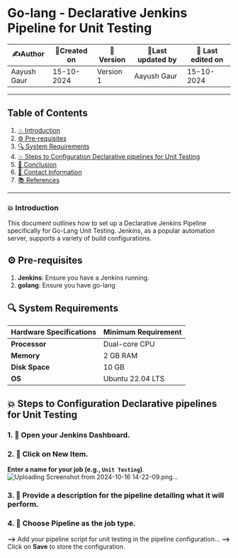 # Go-lang - Declarative Jenkins Pipeline for Unit Testing 


| ✍️Author      | 📅Created on  |📌 Version    | 📝Last updated by |📅 Last edited on |
|-------------|-------------|------------|-----------------|----------------|
| Aayush Gaur| 15-10-2024  | Version 1  | Aayush Gaur    | 15-10-2024   |

---
## Table of Contents
1. [💥 Introduction](#-introduction)
2. [⚙ Pre-requisites](#-pre-requisites)
3. [🔍 System Requirements](#-system-requirements)
4. [💥 Steps to Configuration Declarative pipelines for Unit Testing](#-steps-to-configuration-declarative-pipelines-for-unit-testing)
5. [📛 Conclusion](#-conclusion)
6. [📧 Contact Information](#-contact-information)
7. [📚 References](#-references)

---
### 💥 Introduction
This document outlines how to set up a Declarative Jenkins Pipeline specifically for Go-Lang Unit Testing. Jenkins, as a popular automation server, supports a variety of build configurations.


## ⚙ Pre-requisites
1. **Jenkins**: Ensure you have a Jenkins running.
2. **golang**: Ensure you have go-lang 

## 🔍 System Requirements
| Hardware Specifications | Minimum Requirement  |
|-------------------|---------------------------|
| **Processor**     | Dual-core CPU             | 
| **Memory**        | 2 GB RAM                  | 
| **Disk Space**    | 10 GB                      | 
| **OS**            |Ubuntu 22.04 LTS           |

## 💥 Steps to Configuration Declarative pipelines for Unit Testing

### 1. 🚀 Open your Jenkins Dashboard.

### 2. 🚀 Click on **New Item**. 
 **Enter a name for your job (e.g., `Unit Testing`)**.
![Uploading Screenshot from 2024-10-16 14-22-09.png…]()


### 3. 🚀 Provide a description for the pipeline detailing what it will perform.

### 4. 🚀 Choose **Pipeline** as the job type. 
**-->** Add your pipeline script for unit testing in the pipeline configuration... 
**-->** Click on **Save** to store the configuration.
